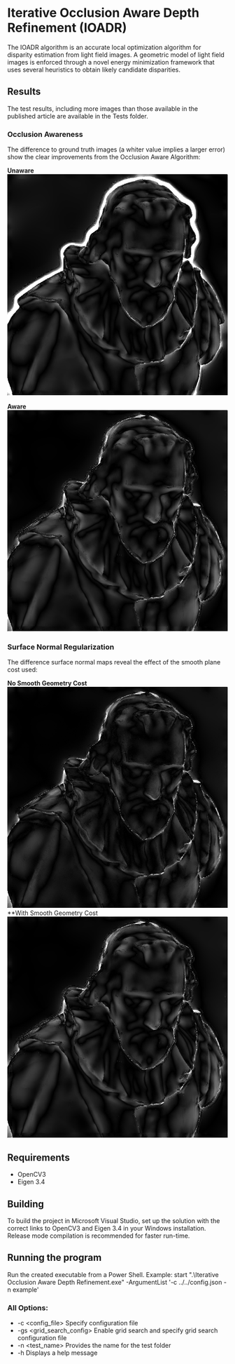 # Iterative Occlusion Aware Depth Refinement (IOADR)

The IOADR algorithm is an accurate local optimization algorithm for disparity estimation from light field images.
A geometric model of light field images is enforced through a novel energy minimization framework that uses several heuristics to obtain likely candidate disparities.

## Results

The test results, including more images than those available in the published article are available in the Tests folder.

### Occlusion Awareness
The difference to ground truth images (a whiter value implies a larger error) show the clear improvements from the Occlusion Aware Algorithm:  

**Unaware**   
![Unaware](https://github.com/RuiLourenco/IOADR/blob/master/Tests/HCI-Training_OcclusionUnaware/cotton_Diff.png)

**Aware**  
![Aware](https://github.com/RuiLourenco/IOADR/blob/master/Tests/HCI-Training_OcclusionAware/cotton_Diff.png)

### Surface Normal Regularization
The difference surface normal maps reveal the effect of the smooth plane cost used:

**No Smooth Geometry Cost**
![WithoutSmoothPlaneCost](https://github.com/RuiLourenco/IOADR/blob/master/Tests/HCI-Training_NoSmoothGeometryCost/cotton_Diff.png)
**With Smooth Geometry Cost
![WithSmoothPlaneCost](https://github.com/RuiLourenco/IOADR/blob/master/Tests/HCI-Training_OcclusionAware/cotton_Diff.png)

## Requirements
- OpenCV3 
- Eigen 3.4 

## Building
To build the project in Microsoft Visual Studio, set up the solution with the correct links to OpenCV3 and Eigen 3.4 in your Windows installation. Release mode compilation is recommended for faster run-time.

## Running the program
Run the created executable from a Power Shell.
Example:
     start ".\Iterative Occlusion Aware Depth Refinement.exe" -ArgumentList '-c ../../config.json -n example'



### All Options:

- -c <config_file>          Specify configuration file  
- -gs <grid_search_config>  Enable grid search and specify grid search configuration file  
- -n <test_name>  Provides the name for the test folder  
- -h                        Displays a help message  
